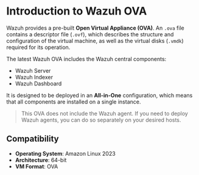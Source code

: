# Introduction to Wazuh OVA

Wazuh provides a pre-built **Open Virtual Appliance (OVA)**.
An `.ova` file contains a descriptor file (`.ovf`), which describes the structure and configuration of the virtual machine, as well as the virtual disks (`.vmdk`) required for its operation.

The latest Wazuh OVA includes the Wazuh central components:

- Wazuh Server  
- Wazuh Indexer  
- Wazuh Dashboard

It is designed to be deployed in an **All-in-One** configuration, which means that all components are installed on a single instance.

> This OVA does not include the Wazuh agent. If you need to deploy Wazuh agents, you can do so separately on your desired hosts.

## Compatibility

- **Operating System**: Amazon Linux 2023  
- **Architecture**: 64-bit  
- **VM Format**: OVA
